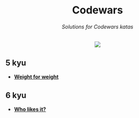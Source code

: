 <h1 align="center">Codewars</h1>

<h6 align="center">
  Solutions for Codewars katas<br/>
</h6>

<p align="center">
  <a href="https://www.codewars.com/users/juan-antonio-ledesma/">
    <img src="https://www.codewars.com/users/juan-antonio-ledesma/badges/small">
  </a>
</p>

## 5 kyu

- **[Weight for weight](./weight-for-weight/README.md)**

## 6 kyu

- **[Who likes it?](./who-likes-it/README.md)**
